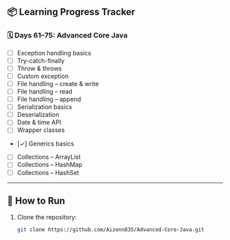 ## 📦 Learning Progress Tracker

### 🗓 Days 61–75: Advanced Core Java
- [ ] Exception handling basics  
- [ ] Try-catch-finally  
- [ ] Throw & throws  
- [ ] Custom exception  
- [ ] File handling – create & write  
- [ ] File handling – read  
- [ ] File handling – append  
- [ ] Serialization basics  
- [ ] Deserialization  
- [ ] Date & time API  
- [ ] Wrapper classes  
- [✓] Generics basics  
- [ ] Collections – ArrayList  
- [ ] Collections – HashMap  
- [ ] Collections – HashSet  

---

## 🔧 How to Run

1. Clone the repository:
   ```bash
   git clone https://github.com/Aizenn835/Advanced-Core-Java.git

